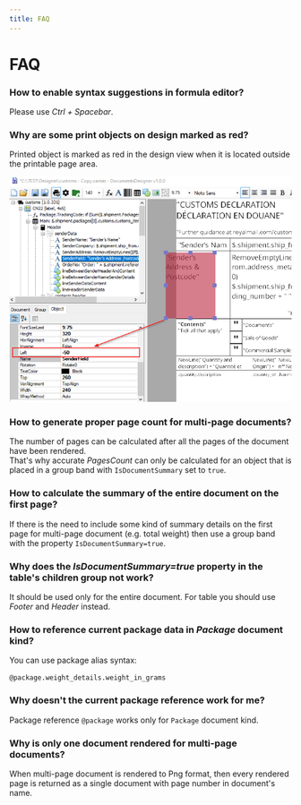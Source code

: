 ```yaml
---
title: FAQ
---
```


# FAQ

### How to enable syntax suggestions in formula editor?
Please use *Ctrl + Spacebar*.

### Why are some print objects on design marked as red?
Printed object is marked as red in the design view when it is located outside the printable page area.  

![](./images/object-out-of-print-area.png)

### How to generate proper page count for multi-page documents?
The number of pages can be calculated after all the pages of the document have been rendered.  
That's why accurate *PagesCount* can only be calculated for an object that is placed in a group band with `IsDocumentSummary` set to `true`.

### How to calculate the summary of the entire document on the first page?
If there is the need to include some kind of summary details on the first page for multi-page document (e.g. total weight)
then use a group band with the property `IsDocumentSummary=true`.

### Why does the *IsDocumentSummary=true* property in the table's children group not work?
It should be used only for the entire document. For table you should use *Footer* and *Header* instead.

### How to reference current package data in *Package* document kind?
You can use package alias syntax:
```code
@package.weight_details.weight_in_grams
```

### Why doesn't the current package reference work for me?
Package reference `@package` works only for `Package` document kind.

### Why is only one document rendered for multi-page documents?
When multi-page document is rendered to Png format, then every rendered page is returned as a single document with page number in document's name.
